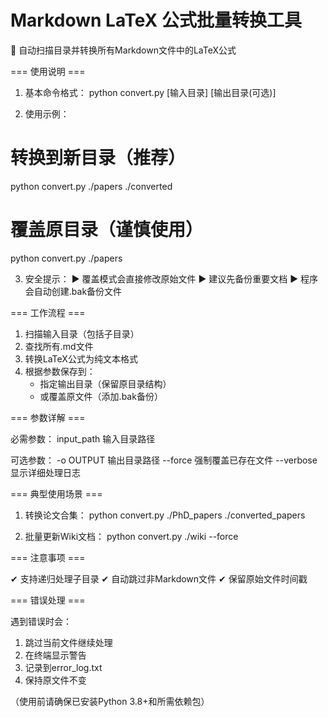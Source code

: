# Markdown LaTeX 公式批量转换工具

🚀 自动扫描目录并转换所有Markdown文件中的LaTeX公式

=== 使用说明 ===

1. 基本命令格式：
   python convert.py [输入目录] [输出目录(可选)]

2. 使用示例：
# 转换到新目录（推荐）
   python convert.py ./papers ./converted
   
   # 覆盖原目录（谨慎使用）
   python convert.py ./papers

3. 安全提示：
   ▶ 覆盖模式会直接修改原始文件
   ▶ 建议先备份重要文档
   ▶ 程序会自动创建.bak备份文件

=== 工作流程 ===
1. 扫描输入目录（包括子目录）
2. 查找所有.md文件
3. 转换LaTeX公式为纯文本格式
4. 根据参数保存到：
   - 指定输出目录（保留原目录结构）
   - 或覆盖原文件（添加.bak备份）

=== 参数详解 ===

必需参数：
  input_path  输入目录路径

可选参数：
  -o OUTPUT   输出目录路径
  --force     强制覆盖已存在文件
  --verbose   显示详细处理日志

=== 典型使用场景 ===
1. 转换论文合集：
   python convert.py ./PhD_papers ./converted_papers

2. 批量更新Wiki文档：
   python convert.py ./wiki --force

=== 注意事项 ===

✔ 支持递归处理子目录
✔ 自动跳过非Markdown文件
✔ 保留原始文件时间戳

=== 错误处理 ===

遇到错误时会：
1. 跳过当前文件继续处理
2. 在终端显示警告
3. 记录到error_log.txt
4. 保持原文件不变

（使用前请确保已安装Python 3.8+和所需依赖包）
